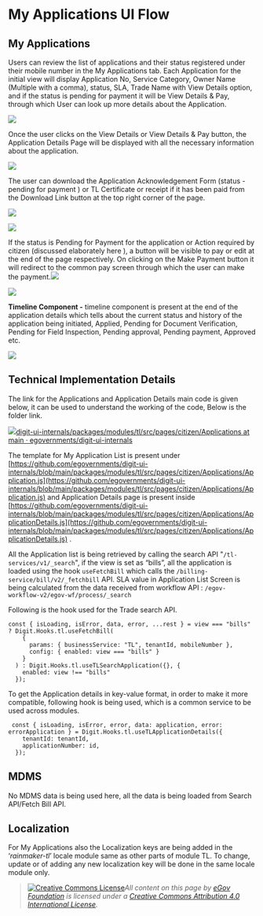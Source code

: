 # My Applications UI Flow

## **My Applications**

Users can review the list of applications and their status registered under their mobile number in the My Applications tab. Each Application for the initial view will display Application No, Service Category, Owner Name (Multiple with a comma), status, SLA, Trade Name with View Details option, and if the status is pending for payment it will be View Details & Pay, through which User can look up more details about the Application.

![](<../../../../../.gitbook/assets/image (231) (3).png>)

Once the user clicks on the View Details or View Details & Pay button, the Application Details Page will be displayed with all the necessary information about the application.

![](<../../../../../.gitbook/assets/image (260).png>)

The user can download the Application Acknowledgement Form (status - pending for payment ) or TL Certificate or receipt if it has been paid from the Download Link button at the top right corner of the page.

![](<../../../../../.gitbook/assets/image (148).png>)

![](<../../../../../.gitbook/assets/image (150) (1).png>)

If the status is Pending for Payment for the application or Action required by citizen (discussed elaborately here ), a button will be visible to pay or edit at the end of the page respectively. On clicking on the Make Payment button it will redirect to the common pay screen through which the user can make the payment.![](blob:https://digit-discuss.atlassian.net/8f85d8c7-d4dc-4930-92e8-a18a82d51836#media-blob-url=true\&id=35f02c5a-b373-4b64-ac43-ef0026ae3434\&collection=contentId-1847492858\&contextId=1847492858\&mimeType=image%2Fpng\&name=Screenshot%20from%202021-07-28%2011-34-09.png\&size=1542\&width=246\&height=30)

![](<../../../../../.gitbook/assets/image (270).png>)

**Timeline Component -** timeline component is present at the end of the application details which tells about the current status and history of the application being initiated, Applied, Pending for Document Verification, Pending for Field Inspection, Pending approval, Pending payment, Approved etc.

![](<../../../../../.gitbook/assets/image (257).png>)

## **Technical Implementation Details**

The link for the Applications and Application Details main code is given below, it can be used to understand the working of the code, Below is the folder link.

[![](https://github.com/fluidicon.png)digit-ui-internals/packages/modules/tl/src/pages/citizen/Applications at main · egovernments/digit-ui-internals](https://github.com/egovernments/digit-ui-internals/tree/main/packages/modules/tl/src/pages/citizen/Applications)

The template for My Application List is present under [https://github.com/egovernments/digit-ui-internals/blob/main/packages/modules/tl/src/pages/citizen/Applications/Application.js](https://github.com/egovernments/digit-ui-internals/blob/main/packages/modules/tl/src/pages/citizen/Applications/Application.js) and Application Details page is present inside [https://github.com/egovernments/digit-ui-internals/blob/main/packages/modules/tl/src/pages/citizen/Applications/ApplicationDetails.js](https://github.com/egovernments/digit-ui-internals/blob/main/packages/modules/tl/src/pages/citizen/Applications/ApplicationDetails.js) .

All the Application list is being retrieved by calling the search API "`/tl-services/v1/_search`", if the view is set as “bills”, all the application is loaded using the hook `useFetchBill` which calls the `/billing-service/bill/v2/_fetchbill` API. SLA value in Application List Screen is being calculated from the data received from workflow API : `/egov-workflow-v2/egov-wf/process/_search`

Following is the hook used for the Trade search API.

```
const { isLoading, isError, data, error, ...rest } = view === "bills" ? Digit.Hooks.tl.useFetchBill(
    {
      params: { businessService: "TL", tenantId, mobileNumber },
      config: { enabled: view === "bills" }
    }
  ) : Digit.Hooks.tl.useTLSearchApplication({}, {
    enabled: view !== "bills"
  });
```

To get the Application details in key-value format, in order to make it more compatible, following hook is being used, which is a common service to be used across modules.

```
 const { isLoading, isError, error, data: application, error: errorApplication } = Digit.Hooks.tl.useTLApplicationDetails({
    tenantId: tenantId,
    applicationNumber: id,
  });
```

## **MDMS**

No MDMS data is being used here, all the data is being loaded from Search API/Fetch Bill API.

## **Localization**

For My Applications also the Localization keys are being added in the ‘_rainmaker-tl_’ locale module same as other parts of module TL. To change, update or of adding any new localization key will be done in the same locale module only.

> [![Creative Commons License](https://i.creativecommons.org/l/by/4.0/80x15.png)_​_](http://creativecommons.org/licenses/by/4.0/)_All content on this page by_ [_eGov Foundation_](https://egov.org.in/) _is licensed under a_ [_Creative Commons Attribution 4.0 International License_](http://creativecommons.org/licenses/by/4.0/)_._
